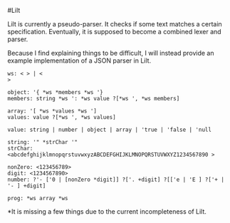 
#Lilt

Lilt is currently a pseudo-parser.
It checks if some text matches a certain specification.
Eventually, it is supposed to become a combined lexer and parser.

Because I find explaining things to be difficult, I will instead provide an example
implementation of a JSON parser in Lilt.

```
ws: < > | <
>

object: '{ *ws *members *ws '}
members: string *ws ': *ws value ?[*ws ', *ws members]

array: '[ *ws *values *ws ']
values: value ?[*ws ', *ws values]

value: string | number | object | array | 'true | 'false | 'null

string: '" *strChar '"
strChar: <abcdefghijklmnopqrstuvwxyzABCDEFGHIJKLMNOPQRSTUVWXYZ1234567890 >

nonZero: <123456789>
digit: <1234567890>
number: ?'- ['0 | [nonZero *digit]] ?['. +digit] ?[['e | 'E ] ?['+ | '- ] +digit]

prog: *ws array *ws
```

\*It is missing a few things due to the current incompleteness of Lilt.
